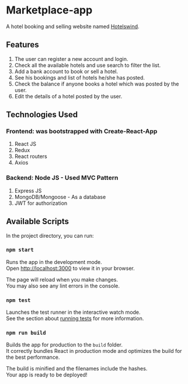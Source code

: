 # Marketplace-app

A hotel booking and selling website named [Hotelswind](https://hotelswind.vercel.app).

## Features

1. The user can register a new account and login.
2. Check all the available hotels and use search to filter the list.
3. Add a bank account to book or sell a hotel.
4. See his bookings and list of hotels he/she has posted.
5. Check the balance if anyone books a hotel which was posted by the user.
6. Edit the details of a hotel posted by the user.

## Technologies Used

### Frontend: was bootstrapped with Create-React-App
1. React JS
2. Redux 
3. React routers
4. Axios

### Backend: Node JS - Used MVC Pattern
1. Express JS
2. MongoDB/Mongoose - As a database
3. JWT for authorization


## Available Scripts

In the project directory, you can run:

### `npm start`

Runs the app in the development mode.\
Open [http://localhost:3000](http://localhost:3000) to view it in your browser.

The page will reload when you make changes.\
You may also see any lint errors in the console.

### `npm test`

Launches the test runner in the interactive watch mode.\
See the section about [running tests](https://facebook.github.io/create-react-app/docs/running-tests) for more information.

### `npm run build`

Builds the app for production to the `build` folder.\
It correctly bundles React in production mode and optimizes the build for the best performance.

The build is minified and the filenames include the hashes.\
Your app is ready to be deployed!
